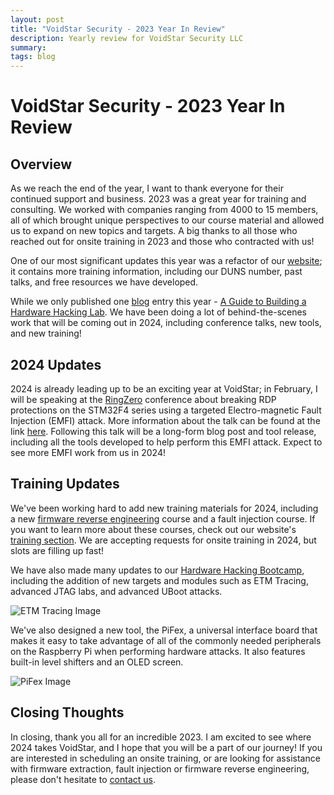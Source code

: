 ```yaml
---
layout: post
title: "VoidStar Security - 2023 Year In Review"
description: Yearly review for VoidStar Security LLC
summary:  
tags: blog
---
```


# VoidStar Security - 2023 Year In Review 

## Overview

As we reach the end of the year, I want to thank everyone for their continued support and business. 2023 was a great year for training and consulting. We worked with companies ranging from 4000 to 15 members, all of which brought unique perspectives to our course material and allowed us to expand on new topics and targets. A big thanks to all those who reached out for onsite training in 2023 and those who contracted with us! 

One of our most significant updates this year was a refactor of our [website](https://voidstarsec.com); it contains more training information, including our DUNS number, past talks, and free resources we have developed. 

While we only published one [blog](https://voidstarsec.com/blog) entry this year - [A Guide to Building a Hardware Hacking Lab](https://voidstarsec.com/hw-hacking-lab/). We have been doing a lot of behind-the-scenes work that will be coming out in 2024, including conference talks, new tools, and new training!

## 2024 Updates

2024 is already leading up to be an exciting year at VoidStar; in February, I will be speaking at the [RingZero](https://ringzer0.training/) conference about breaking RDP protections on the STM32F4 series using a targeted Electro-magnetic Fault Injection (EMFI) attack. More information about the talk can be found at the link [here](https://ringzer0.training/sessions/glitching-in-3d-low-cost-emfi-attacks.html). Following this talk will be a long-form blog post and tool release, including all the tools developed to help perform this EMFI attack. Expect to see more EMFI work from us in 2024!

## Training Updates

We've been working hard to add new training materials for 2024, including a new [firmware reverse engineering](https://voidstarsec.com/syllabi/VSS_FAF_Syllabus.pdf) course and a fault injection course. If you want to learn more about these courses, check out our website's [training section](https://voidstarsec.com/#training). We are accepting requests for onsite training in 2024, but slots are filling up fast!

We have also made many updates to our [Hardware Hacking Bootcamp](https://voidstarsec.com/syllabi/VSS_HHB_Syllabus.pdf), including the addition of new targets and modules such as ETM Tracing, advanced JTAG labs, and advanced UBoot attacks. 

![ETM Tracing Image](https://voidstarsec.com/blog/assets/images/etm.jpef)

We've also designed a new tool, the PiFex, a universal interface board that makes it easy to take advantage of all of the commonly needed peripherals on the Raspberry Pi when performing hardware attacks. It also features built-in level shifters and an OLED screen. 

![PiFex Image](https://voidstarsec.com/blog/assets/images/VSS_2023.jpg)

## Closing Thoughts

In closing, thank you all for an incredible 2023. I am excited to see where 2024 takes VoidStar, and I hope that you will be a part of our journey! If you are interested in scheduling an onsite training, or are looking for assistance with firmware extraction, fault injection or firmware reverse engineering, please don't hesitate to [contact us](https://voidstarsec.com/#contact). 